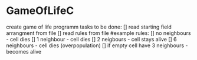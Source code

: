 # GameOfLifeC

create game of life programm
tasks to be done:
[] read starting field arrangment from file
[] read rules from file #example rules: 
  [] no neighbours - cell dies
  [] 1 neighbour - cell dies
  [] 2 neigbours - cell stays alive
  [] 6 neighbours - cell dies (overpopulation)
  [] if empty cell have 3 neighbours - becomes alive

